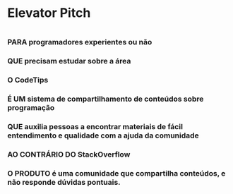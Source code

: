 
# Elevator Pitch
#
### __PARA__ programadores experientes ou não
### __QUE__ precisam estudar sobre a área
### __O__ CodeTips
### __É UM__ sistema de compartilhamento de conteúdos sobre programação
### __QUE__ auxilia pessoas a encontrar materiais de fácil entendimento e qualidade com a ajuda da comunidade
### __AO CONTRÁRIO DO__ StackOverflow
### __O PRODUTO__ é uma comunidade que compartilha conteúdos, e não responde dúvidas pontuais.
